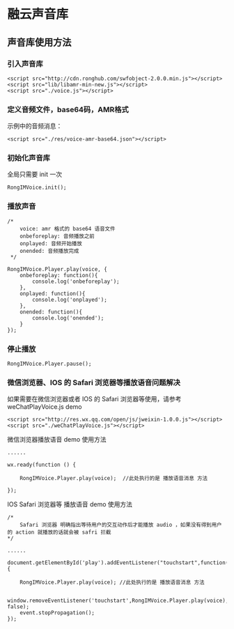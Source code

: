 # 融云声音库

## 声音库使用方法

### 引入声音库

```
<script src="http://cdn.ronghub.com/swfobject-2.0.0.min.js"></script>
<script src="lib/libamr-min-new.js"></script>
<script src="./voice.js"></script>
```

### 定义音频文件，base64码，AMR格式
示例中的音频消息：

```
<script src="./res/voice-amr-base64.json"></script>
```

### 初始化声音库
全局只需要 init 一次

```
RongIMVoice.init();
```

### 播放声音

```
/* 
	voice: amr 格式的 base64 语音文件
 	onbeforeplay: 音频播放之前
 	onplayed: 音频开始播放
 	onended: 音频播放完成
 */

RongIMVoice.Player.play(voice, {
    onbeforeplay: function(){
        console.log('onbeforeplay');
    },
    onplayed: function(){
        console.log('onplayed');
    },
    onended: function(){
        console.log('onended');
    }
});

```

### 停止播放

```
RongIMVoice.Player.pause();
```

### 微信浏览器、IOS 的 Safari 浏览器等播放语音问题解决

如果需要在微信浏览器或者 IOS 的 Safari 浏览器等使用，请参考 weChatPlayVoice.js demo

```
<script src="http://res.wx.qq.com/open/js/jweixin-1.0.0.js"></script>
<script src="./weChatPlayVoice.js"></script>
```

微信浏览器播放语音 demo 使用方法

```
......

wx.ready(function () {

    RongIMVoice.Player.play(voice);  //此处执行的是 播放语音消息 方法
    
});
```

IOS Safari 浏览器等 播放语音 demo 使用方法

```
/*
    Safari 浏览器 明确指出等待用户的交互动作后才能播放 audio ，如果没有得到用户的 action 就播放的话就会被 safri 拦截
*/

......

document.getElementById('play').addEventListener("touchstart",function(event){

    RongIMVoice.Player.play(voice); //此处执行的是 播放语音消息 方法

    window.removeEventListener('touchstart',RongIMVoice.Player.play(voice), false);
    event.stopPropagation(); 
});
```
